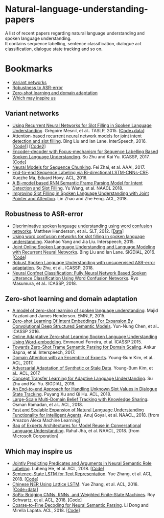 # Natural-language-understanding-papers
A list of recent papers regarding natural language understanding and spoken language understanding. <br>
It contains sequence labelling, sentence classification, dialogue act classification, dialogue state tracking and so on.

# Bookmarks
  * [Variant networks](#variant-networks)
  * [Robustness to ASR-error](#robustness-to-ASR-error)
  * [Zero-shot learning and domain adaptation](#zero-shot-learning-and-domain-adaptation)
  * [Which may inspire us]($which-may-inspire-us)

## Variant networks
  * [Using Recurrent Neural Networks for Slot Filling in Spoken Language Understanding](https://ieeexplore.ieee.org/document/6998838/). Grégoire Mesnil, et al.. TASLP, 2015. [[Code+data](https://github.com/mesnilgr/is13)]
  * [Attention-based recurrent neural network models for joint intent detection and slot filling](https://pdfs.semanticscholar.org/84a9/bc5294dded8d597c9d1c958fe21e4614ff8f.pdf). Bing Liu and Ian Lane. InterSpeech, 2016. [[Code1](https://github.com/HadoopIt/rnn-nlu)] [[Code2](https://github.com/applenob/RNN-for-Joint-NLU)]
  * [Encoder-decoder with Focus-mechanism for Sequence Labelling Based Spoken Language Understanding](https://speechlab.sjtu.edu.cn/papers/sz128-zhu-icassp17.pdf). Su Zhu and Kai Yu. ICASSP, 2017. [[Code](https://github.com/sz128/SLU_focus_and_attention)]
  * [Neural Models for Sequence Chunking](https://www.aaai.org/ocs/index.php/AAAI/AAAI17/paper/download/14776/14262). Fei Zhai, et al. AAAI, 2017.
  * [End-to-end Sequence Labeling via Bi-directional LSTM-CNNs-CRF](https://arxiv.org/abs/1603.01354). Xuezhe Ma, Eduard Hovy. ACL, 2016.
  * [A Bi-model based RNN Semantic Frame Parsing Model for Intent Detection and Slot Filling](http://aclweb.org/anthology/N18-2050). Yu Wang, et al. NAACL 2018.
  * [Improving Slot Filling in Spoken Language Understanding with Joint Pointer and Attention](http://aclweb.org/anthology/P18-2068). Lin Zhao and Zhe Feng. ACL, 2018.
  
## Robustness to ASR-error
 * [Discriminative spoken language understanding using word confusion networks](http://www.matthen.com/assets/pdf/Discriminative_Spoken_Language_Understanding_Using_Word_Confusion_Networks.pdf). Matthew Henderson, et al.. SLT, 2012. [[Data](https://www.repository.cam.ac.uk/handle/1810/248271;jsessionid=D40F449AE8CD5D93EF215715D1726E13)]
 * [Using word confusion networks for slot filling in spoken language understanding](http://www.isca-speech.org/archive/interspeech_2015/papers/i15_1353.pdf). Xiaohao Yang and Jia Liu. Interspeech, 2015.
 * [Joint Online Spoken Language Understanding and Language Modeling with Recurrent Neural Networks](http://www.aclweb.org/anthology/W16-3603). Bing Liu and Ian Lane. SIGDIAL, 2016. [[Code](https://github.com/HadoopIt/joint-slu-lm)]
 * [Robust Spoken Language Understanding with unsupervised ASR-error adaptation](https://speechlab.sjtu.edu.cn/papers/sz128-zhu-icassp18.pdf). Su Zhu, et al.. ICASSP, 2018.
 * [Neural Confnet Classification: Fully Neural Network Based Spoken Utterance Classification Using Word Confusion Networks](http://mirlab.org/conference_papers/International_Conference/ICASSP%202018/pdfs/0006039.pdf). Ryo Masumura, et al.. ICASSP, 2018.
 
 ## Zero-shot learning and domain adaptation
  * [A model of zero-shot learning of spoken language understanding](http://www.anthology.aclweb.org/D/D15/D15-1027.pdf). Majid Yazdani and James Henderson. EMNLP, 2015.
  * [Zero-shot Learning Of Intent Embeddings For Expansion By Convolutional Deep Structured Semantic Models](https://www.csie.ntu.edu.tw/~yvchen/doc/ICASSP16_ZeroShot.pdf). Yun-Nung Chen, et al.. ICASSP 2016.
  * [Online Adaptative Zero-shot Learning Spoken Language Understanding Using Word-embedding](https://ieeexplore.ieee.org/document/7178987/).  Emmanuel Ferreira, et al. ICASSP 2015.
  * [Towards Zero-Shot Frame Semantic Parsing for Domain Scaling](https://www.isca-speech.org/archive/Interspeech_2017/pdfs/0518.PDF).  Ankur Bapna, et al. Interspeech, 2017.
  * [Domain Attention with an Ensemble of Experts](http://www.karlstratos.com/publications/acl17ensemble.pdf). Young-Bum Kim, et al.. ACL, 2017.
  * [Adversarial Adaptation of Synthetic or Stale Data](http://karlstratos.com/publications/acl17adversarial.pdf). Young-Bum Kim, et al.. ACL, 2017.
  * [Concept Transfer Learning for Adaptive Language Understanding](http://aclweb.org/anthology/W18-5047). Su Zhu and Kai Yu. SIGDIAL, 2018.
  * [An End-to-end Approach for Handling Unknown Slot Values in Dialogue State Tracking](http://aclweb.org/anthology/P18-1134). Puyang Xu and Qi Hu. ACL, 2018.
  * [Large-Scale Multi-Domain Belief Tracking with Knowledge Sharing](http://aclweb.org/anthology/P18-2069). Osman Ramadan, et al.. ACL, 2018.
  * [Fast and Scalable Expansion of Natural Language Understanding Functionality for Intelligent Agents](http://aclweb.org/anthology/N18-3018). Anuj Goyal, et al. NAACL, 2018. [from Amazon Alexa Machine Learning]
  * [Bag of Experts Architectures for Model Reuse in Conversational Language Understanding](http://aclweb.org/anthology/N18-3019). Rahul Jha, et al. NAACL, 2018. [from Microsoft Corporation]

 ## Which may inspire us
  * [Jointly Predicting Predicates and Arguments in Neural Semantic Role Labeling](http://aclweb.org/anthology/P18-2058). Luheng He, et al. ACL, 2018. [[Code](https://github.com/luheng/lsgn)]
  * [Sentence-State LSTM for Text Representation](http://aclweb.org/anthology/P18-1030). Yue Zhang, et al. ACL, 2018. [[Code](https://github.com/leuchine/S-LSTM)]
  * [Chinese NER Using Lattice LSTM](http://aclweb.org/anthology/P18-1144). Yue Zhang, et al. ACL, 2018. [[Code+data](https://github.com/jiesutd/LatticeLSTM)]
  * [SoPa: Bridging CNNs, RNNs, and Weighted Finite-State Machines](http://aclweb.org/anthology/P18-1028). Roy Schwartz, et al. ACL, 2018. [[Code](https://github.com/Noahs-ARK/soft_patterns)]
  * [Coarse-to-Fine Decoding for Neural Semantic Parsing](http://homepages.inf.ed.ac.uk/s1478528/acl18-coarse2fine.pdf). Li Dong and Mirella Lapata. ACL, 2018. [[Code](https://github.com/donglixp/coarse2fine)]
